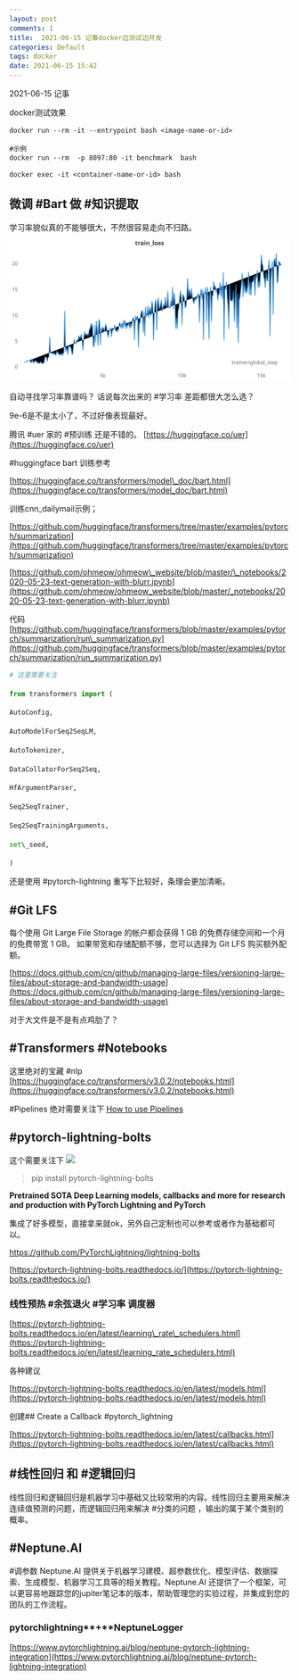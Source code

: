 ```yaml
---
layout: post
comments: 1
title:  2021-06-15 记事docker边测试边开发
categories: Default
tags: docker
date: 2021-06-15 15:42
---
```


 2021-06-15 记事

docker测试效果

```
docker run --rm -it --entrypoint bash <image-name-or-id>

#示例
docker run --rm  -p 8097:80 -it benchmark  bash
```

```
docker exec -it <container-name-or-id> bash
```


## 微调 #Bart 做 #知识提取
学习率貌似真的不能够很大，不然很容易走向不归路。



![](img/W&B%20Chart%202021_6_15%20下午9_39_32%201.svg)

自动寻找学习率靠谱吗？
话说每次出来的 #学习率 差距都很大怎么选？

9e-6是不是太小了，不过好像表现最好。


腾讯 #uer 家的 #预训练 还是不错的。
[https://huggingface.co/uer](https://huggingface.co/uer)


#huggingface bart 训练参考

[https://huggingface.co/transformers/model\_doc/bart.html](https://huggingface.co/transformers/model_doc/bart.html)

训练cnn_dailymail示例；

[https://github.com/huggingface/transformers/tree/master/examples/pytorch/summarization](https://github.com/huggingface/transformers/tree/master/examples/pytorch/summarization)


[https://github.com/ohmeow/ohmeow\_website/blob/master/\_notebooks/2020-05-23-text-generation-with-blurr.ipynb](https://github.com/ohmeow/ohmeow_website/blob/master/_notebooks/2020-05-23-text-generation-with-blurr.ipynb)

代码
[https://github.com/huggingface/transformers/blob/master/examples/pytorch/summarization/run\_summarization.py](https://github.com/huggingface/transformers/blob/master/examples/pytorch/summarization/run_summarization.py)
```python
# 这里需要关注

from transformers import (

AutoConfig,

AutoModelForSeq2SeqLM,

AutoTokenizer,

DataCollatorForSeq2Seq,

HfArgumentParser,

Seq2SeqTrainer,

Seq2SeqTrainingArguments,

set\_seed,

)

```

还是使用 #pytorch-lightning 重写下比较好，条理会更加清晰。

## #Git LFS

> 
每个使用 Git Large File Storage 的帐户都会获得 1 GB 的免费存储空间和一个月的免费带宽 1 GB。 如果带宽和存储配额不够，您可以选择为 Git LFS 购买额外配额。

[https://docs.github.com/cn/github/managing-large-files/versioning-large-files/about-storage-and-bandwidth-usage](https://docs.github.com/cn/github/managing-large-files/versioning-large-files/about-storage-and-bandwidth-usage)

对于大文件是不是有点鸡肋了？


## #Transformers #Notebooks
这里绝对的宝藏 #nlp 
[https://huggingface.co/transformers/v3.0.2/notebooks.html](https://huggingface.co/transformers/v3.0.2/notebooks.html)

#Pipelines 绝对需要关注下
[How to use Pipelines](https://github.com/huggingface/transformers/blob/master/notebooks/03-pipelines.ipynb)



## #pytorch-lightning-bolts
这个需要关注下
![](https://warehouse-camo.ingress.cmh1.psfhosted.org/6a83ecf4a3fba7fa5074029b5228a4e1a9fe4aa1/68747470733a2f2f6769746875622e636f6d2f5079546f7263684c696768746e696e672f6c696768746e696e672d626f6c74732f7261772f302e332e322f646f63732f736f757263652f5f696d616765732f6c6f676f732f626f6c74735f6c6f676f2e706e67)
> pip install pytorch-lightning-bolts

**Pretrained SOTA Deep Learning models, callbacks and more for research and production with PyTorch Lightning and PyTorch**

集成了好多模型，直接拿来就ok，另外自己定制也可以参考或者作为基础都可以。

https://github.com/PyTorchLightning/lightning-bolts

[https://pytorch-lightning-bolts.readthedocs.io/](https://pytorch-lightning-bolts.readthedocs.io/)

### 线性预热 #余弦退火 #学习率 调度器
[https://pytorch-lightning-bolts.readthedocs.io/en/latest/learning\_rate\_schedulers.html](https://pytorch-lightning-bolts.readthedocs.io/en/latest/learning_rate_schedulers.html)

各种建议

[https://pytorch-lightning-bolts.readthedocs.io/en/latest/models.html](https://pytorch-lightning-bolts.readthedocs.io/en/latest/models.html)

创建## Create a Callback #pytorch_lightning

[https://pytorch-lightning-bolts.readthedocs.io/en/latest/callbacks.html](https://pytorch-lightning-bolts.readthedocs.io/en/latest/callbacks.html)

## #线性回归 和 #逻辑回归
线性回归和逻辑回归是机器学习中基础又比较常用的内容。线性回归主要用来解决连续值预测的问题，而逻辑回归用来解决 #分类的问题 ，输出的属于某个类别的概率。

## #Neptune.AI
#调参数
Neptune.AI 提供关于机器学习建模、超参数优化、模型评估、数据探索、生成模型、机器学习工具等的相关教程。Neptune.AI 还提供了一个框架，可以更容易地跟踪您的jupiter笔记本的版本，帮助管理您的实验过程，并集成到您的团队的工作流程。

### pytorchlightning**+**NeptuneLogger

[https://www.pytorchlightning.ai/blog/neptune-pytorch-lightning-integration](https://www.pytorchlightning.ai/blog/neptune-pytorch-lightning-integration)